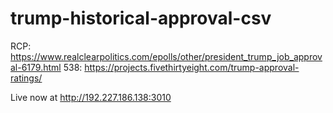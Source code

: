 # trump-historical-approval-csv

RCP: https://www.realclearpolitics.com/epolls/other/president_trump_job_approval-6179.html
538: https://projects.fivethirtyeight.com/trump-approval-ratings/

Live now at http://192.227.186.138:3010
